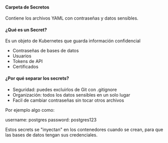 #### Carpeta de Secretos 

Contiene los archivos YAML con contraseñas y datos sensibles.

#### ¿Qué es un Secret?

Es un objeto de Kubernetes que guarda información confidencial
- Contraseñas de bases de datos
- Usuarios
- Tokens de API
- Certificados

#### ¿Por qué separar los secrets?

- Seguridad: puedes excluirlos de Git con .gitignore
- Organización: todos los datos sensibles en un solo lugar
- Facil de cambiar contraseñas sin tocar otros archivos

Por ejemplo algo como:

username: postgres
password: postgres123

Estos secrets se "inyectan" en los contenedores cuando se crean, para que las bases de datos tengan sus credenciales.

